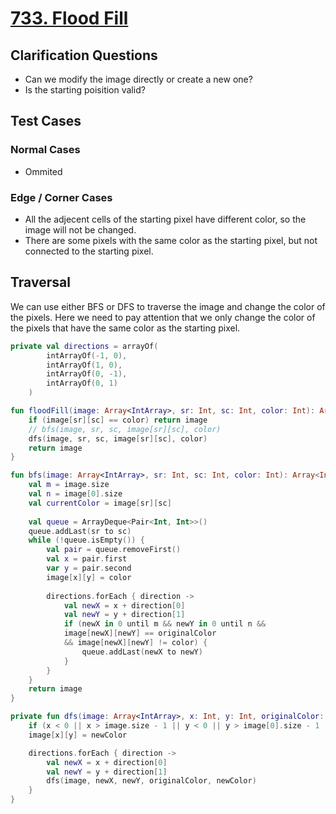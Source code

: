 # [733. Flood Fill](https://leetcode.com/problems/flood-fill/)

## Clarification Questions
* Can we modify the image directly or create a new one?
* Is the starting poisition valid?

 
## Test Cases
### Normal Cases
* Ommited

### Edge / Corner Cases
* All the adjecent cells of the starting pixel have different color, so the image will not be changed.
* There are some pixels with the same color as the starting pixel, but not connected to the starting pixel.

## Traversal
We can use either BFS or DFS to traverse the image and change the color of the pixels. Here we need to pay attention that we only change the color of the pixels that have the same color as the starting pixel.

```kotlin
private val directions = arrayOf(
        intArrayOf(-1, 0),
        intArrayOf(1, 0),
        intArrayOf(0, -1),
        intArrayOf(0, 1)
    )

fun floodFill(image: Array<IntArray>, sr: Int, sc: Int, color: Int): Array<IntArray> {
    if (image[sr][sc] == color) return image
    // bfs(image, sr, sc, image[sr][sc], color)
    dfs(image, sr, sc, image[sr][sc], color)
    return image
}

fun bfs(image: Array<IntArray>, sr: Int, sc: Int, color: Int): Array<IntArray> {
    val m = image.size
    val n = image[0].size
    val currentColor = image[sr][sc]
    
    val queue = ArrayDeque<Pair<Int, Int>>()
    queue.addLast(sr to sc)
    while (!queue.isEmpty()) {
        val pair = queue.removeFirst()
        val x = pair.first
        var y = pair.second
        image[x][y] = color
        
        directions.forEach { direction -> 
            val newX = x + direction[0]
            val newY = y + direction[1]
            if (newX in 0 until m && newY in 0 until n && 
            image[newX][newY] == originalColor 
            && image[newX][newY] != color) {
                queue.addLast(newX to newY)
            }
        }
    }
    return image
}

private fun dfs(image: Array<IntArray>, x: Int, y: Int, originalColor: Int, newColor: Int) {
    if (x < 0 || x > image.size - 1 || y < 0 || y > image[0].size - 1 || image[x][y] == newColor || image[x][y] != originalColor) return
    image[x][y] = newColor

    directions.forEach { direction -> 
        val newX = x + direction[0]
        val newY = y + direction[1]
        dfs(image, newX, newY, originalColor, newColor)
    }
}
```